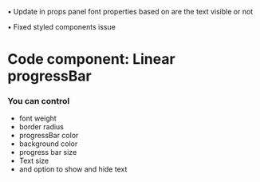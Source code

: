 • Update in props panel font properties based on are the text visible or not

• Fixed styled components issue

# Code component: Linear progressBar
### You can control 
- font weight
- border radius 
- progressBar color 
- background color
- progress bar size 
- Text size 
- and option to show and hide text